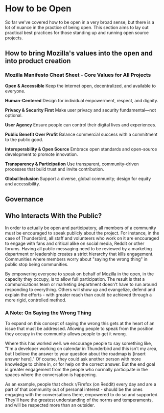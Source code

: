 # How to be Open

So far we've covered how to be open in a very broad sense, but there is a lot of nuance in the practice of being open. This section aims to lay out practical best practices for those standing up and running open source projects.

## How to bring Mozilla's values into the open and into product creation

### Mozilla Manifesto Cheat Sheet - Core Values for All Projects

**Open & Accessible**
Keep the internet open, decentralized, and available to everyone.

**Human-Centered**
Design for individual empowerment, respect, and dignity.

**Privacy & Security First**
Make user privacy and security fundamental—not optional.

**User Agency**
Ensure people can control their digital lives and experiences.

**Public Benefit Over Profit**
Balance commercial success with a commitment to the public good.

**Interoperability & Open Source**
Embrace open standards and open-source development to promote innovation.

**Transparency & Participation**
Use transparent, community-driven processes that build trust and invite contribution.

**Global Inclusion**
Support a diverse, global community; design for equity and accessibility.

## Governance

## Who Interacts With the Public?

In order to actually be open and participatory, all members of a community must be encouraged to speak publicly about the project. For instance, in the case of Thunderbird, all staff and volunteers who work on it are encouraged to engage with fans and critical alike on social media, Reddit or other forums. Having all public messaging need to be reviewed by a marketing department or leadership creates a strict hierarchy that kills engagement. Communities where members worry about "saying the wrong thing" in public stop being communities.

By empowering everyone to speak on behalf of Mozilla in the open, in the capacity they occupy, is to allow full participation. The result is that a communications team or marketing department doesn't have to run around responding to everything. Others will show up and evangelize, defend and explain the efforts - with greater reach than could be achieved through a more rigid, controlled method.

### A Note: On Saying the Wrong Thing

To expand on this concept of saying the wrong this gets at the heart of an issue that must be addressed. Allowing people to speak from the position they occupy in the community allows people to get it wrong.

Where this has worked well. we encourage people to say something like, "I'm a developer working on calendar in Thunderbird and this isn't my area, but I believe the answer to your question about the roadmap is [insert answer here]." Of course, they could ask another person with more knowledge to chime in, or for help on the correct answer. But the end goal is greater engagement from the people who normally participate in the spaces where the conversation is happening.

As an example, people that check r/Firefox (on Reddit) every day and are a part of that community out of personal interest - should be the ones engaging with the conversations there, empowered to do so and supported. They'll have the greatest understanding of the norms and temperaments, and will be respected more than an outsider. 
